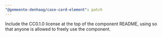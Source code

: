 ```yaml
---
"@gemeente-denhaag/case-card-element": patch
---
```


Include the CC0.1.0 license at the top of the component README, using <!-- @license CC0-1.0 --> so that anyone is allowed to freely use the component.
